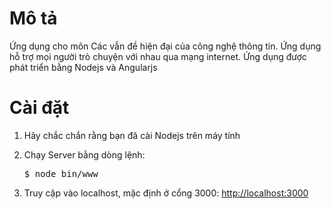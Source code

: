 # Mô tả

Ứng dụng cho môn Các vẫn đề hiện đại của công nghệ thông tin. Ứng dụng hỗ trợ mọi người trò chuyện với nhau qua mạng internet.
Ứng dụng được phát triển bằng Nodejs và Angularjs

# Cài đặt

1. Hãy chắc chắn rằng bạn đã cài Nodejs trên máy tính
2. Chạy Server bằng dòng lệnh: <pre>$ node bin/www</pre>

3. Truy cập vào localhost, mặc định ở cổng 3000: <a href="http://localhost:3000">http://localhost:3000</a>
